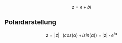 $$z = a + bi$$


## Polardarstellung
$$z = |z| \cdot (cos(\alpha) + isin(\alpha)) = |z| \cdot e^{i\alpha}$$